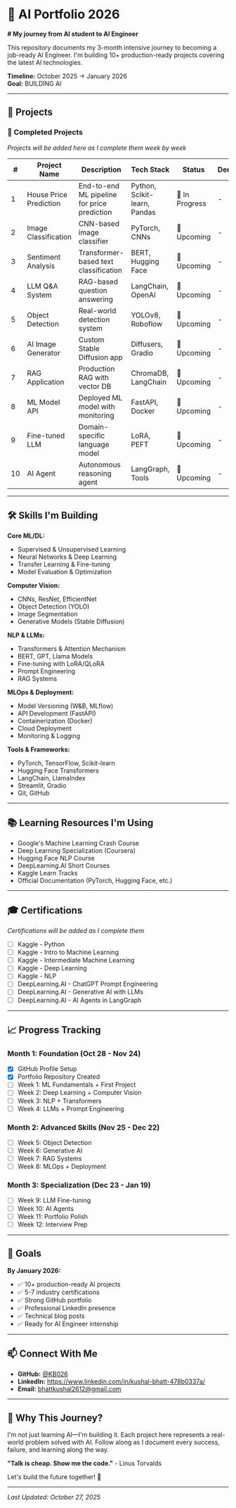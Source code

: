 
# 🚀 AI Portfolio 2026

**# My journey from AI student to AI Engineer** 

This repository documents my 3-month intensive journey to becoming a job-ready AI Engineer. I'm building 10+ production-ready projects covering the latest AI technologies.

**Timeline:** October 2025 → January 2026  
**Goal:** BUILDING AI

---

## 📁 Projects

### 🎯 Completed Projects

*Projects will be added here as I complete them week by week*

| # | Project Name | Description | Tech Stack | Status | Demo |
|---|-------------|-------------|------------|--------|------|
| 1 | House Price Prediction | End-to-end ML pipeline for price prediction | Python, Scikit-learn, Pandas | 🚧 In Progress | - |
| 2 | Image Classification | CNN-based image classifier | PyTorch, CNNs | 📅 Upcoming | - |
| 3 | Sentiment Analysis | Transformer-based text classification | BERT, Hugging Face | 📅 Upcoming | - |
| 4 | LLM Q&A System | RAG-based question answering | LangChain, OpenAI | 📅 Upcoming | - |
| 5 | Object Detection | Real-world detection system | YOLOv8, Roboflow | 📅 Upcoming | - |
| 6 | AI Image Generator | Custom Stable Diffusion app | Diffusers, Gradio | 📅 Upcoming | - |
| 7 | RAG Application | Production RAG with vector DB | ChromaDB, LangChain | 📅 Upcoming | - |
| 8 | ML Model API | Deployed ML model with monitoring | FastAPI, Docker | 📅 Upcoming | - |
| 9 | Fine-tuned LLM | Domain-specific language model | LoRA, PEFT | 📅 Upcoming | - |
| 10 | AI Agent | Autonomous reasoning agent | LangGraph, Tools | 📅 Upcoming | - |

---

## 🛠️ Skills I'm Building

**Core ML/DL:**
- Supervised & Unsupervised Learning
- Neural Networks & Deep Learning
- Transfer Learning & Fine-tuning
- Model Evaluation & Optimization

**Computer Vision:**
- CNNs, ResNet, EfficientNet
- Object Detection (YOLO)
- Image Segmentation
- Generative Models (Stable Diffusion)

**NLP & LLMs:**
- Transformers & Attention Mechanism
- BERT, GPT, Llama Models
- Fine-tuning with LoRA/QLoRA
- Prompt Engineering
- RAG Systems

**MLOps & Deployment:**
- Model Versioning (W&B, MLflow)
- API Development (FastAPI)
- Containerization (Docker)
- Cloud Deployment
- Monitoring & Logging

**Tools & Frameworks:**
- PyTorch, TensorFlow, Scikit-learn
- Hugging Face Transformers
- LangChain, LlamaIndex
- Streamlit, Gradio
- Git, GitHub

---

## 📚 Learning Resources I'm Using

- Google's Machine Learning Crash Course
- Deep Learning Specialization (Coursera)
- Hugging Face NLP Course
- DeepLearning.AI Short Courses
- Kaggle Learn Tracks
- Official Documentation (PyTorch, Hugging Face, etc.)

---

## 🎓 Certifications

*Certifications will be added as I complete them*

- [ ] Kaggle - Python
- [ ] Kaggle - Intro to Machine Learning
- [ ] Kaggle - Intermediate Machine Learning
- [ ] Kaggle - Deep Learning
- [ ] Kaggle - NLP
- [ ] DeepLearning.AI - ChatGPT Prompt Engineering
- [ ] DeepLearning.AI - Generative AI with LLMs
- [ ] DeepLearning.AI - AI Agents in LangGraph

---

## 📈 Progress Tracking

### Month 1: Foundation (Oct 28 - Nov 24)
- [x] GitHub Profile Setup
- [x] Portfolio Repository Created
- [ ] Week 1: ML Fundamentals + First Project
- [ ] Week 2: Deep Learning + Computer Vision
- [ ] Week 3: NLP + Transformers
- [ ] Week 4: LLMs + Prompt Engineering

### Month 2: Advanced Skills (Nov 25 - Dec 22)
- [ ] Week 5: Object Detection
- [ ] Week 6: Generative AI
- [ ] Week 7: RAG Systems
- [ ] Week 8: MLOps + Deployment

### Month 3: Specialization (Dec 23 - Jan 19)
- [ ] Week 9: LLM Fine-tuning
- [ ] Week 10: AI Agents
- [ ] Week 11: Portfolio Polish
- [ ] Week 12: Interview Prep

---

## 🎯 Goals

**By January 2026:**
- ✅ 10+ production-ready AI projects
- ✅ 5-7 industry certifications
- ✅ Strong GitHub portfolio
- ✅ Professional LinkedIn presence
- ✅ Technical blog posts
- ✅ Ready for AI Engineer internship

---

## 📫 Connect With Me

- **GitHub:** [@KB026](https://github.com/KB026)
- **LinkedIn:** https://www.linkedin.com/in/kushal-bhatt-478b0337a/
- **Email:** bhattkushal2612@gmail.com

---

## 🌟 Why This Journey?

I'm not just learning AI—I'm building it. Each project here represents a real-world problem solved with AI. Follow along as I document every success, failure, and learning along the way.

**"Talk is cheap. Show me the code."** - Linus Torvalds

Let's build the future together! 🚀

---

*Last Updated: October 27, 2025*
